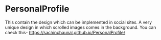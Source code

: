 # PersonalProfile

This contain the design which can be implemented in social sites.
A very unique design in which scrolled images comes in the background.
You can check this- https://sachinchaunal.github.io/PersonalProfile/
